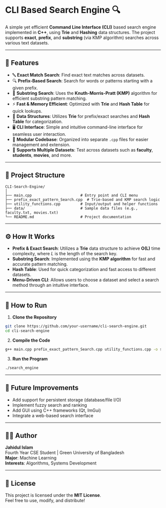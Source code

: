 
# CLI Based Search Engine 🔍

A simple yet efficient **Command Line Interface (CLI)** based search engine implemented in **C++**, using **Trie** and **Hashing** data structures. The project supports **exact**, **prefix**, and **substring** (via KMP algorithm) searches across various text datasets.

---

## 🚀 Features

- 🔤 **Exact Match Search**: Find exact text matches across datasets.  
- 🔍 **Prefix-Based Search**: Search for words or patterns starting with a given prefix.  
- 🔎 **Substring Search**: Uses the **Knuth-Morris-Pratt (KMP)** algorithm for efficient substring pattern matching.  
- ⚡ **Fast & Memory Efficient**: Optimized with **Trie** and **Hash Table** for quick lookups.  
- 🧠 **Data Structures**: Utilizes **Trie** for prefix/exact searches and **Hash Table** for categorization.  
- 🖥️ **CLI Interface**: Simple and intuitive command-line interface for seamless user interaction.  
- 🧩 **Modular Codebase**: Organized into separate `.cpp` files for easier management and extension.  
- 📁 **Supports Multiple Datasets**: Test across datasets such as **faculty**, **students**, **movies**, and more.  

---

## 📁 Project Structure

```
CLI-Search-Engine/
│
├── main.cpp                      # Entry point and CLI menu  
├── prefix_exact_pattern_Search.cpp  # Trie-based and KMP search logic  
├── utility_functions.cpp         # Input/output and helper functions  
├── data/                         # Sample data files (e.g., faculty.txt, movies.txt)  
└── README.md                     # Project documentation  
```

---

## ⚙️ How It Works

- **Prefix & Exact Search**: Utilizes a **Trie** data structure to achieve **O(L)** time complexity, where *L* is the length of the search key.
- **Substring Search**: Implemented using the **KMP algorithm** for fast and accurate pattern matching.
- **Hash Table**: Used for quick categorization and fast access to different datasets.
- **Menu-Driven CLI**: Allows users to choose a dataset and select a search method through an intuitive interface.

---

## 🔧 How to Run

1. **Clone the Repository**

```bash
git clone https://github.com/your-username/cli-search-engine.git
cd cli-search-engine
```

2. **Compile the Code**

```bash
g++ main.cpp prefix_exact_pattern_Search.cpp utility_functions.cpp -o search_engine
```

3. **Run the Program**

```bash
./search_engine
```

---

## 📌 Future Improvements

- Add support for persistent storage (database/file I/O)  
- Implement fuzzy search and ranking  
- Add GUI using C++ frameworks (Qt, ImGui)  
- Integrate a web-based search interface  

---

## 🧑‍💻 Author

**Jahidul Islam**  
Fourth Year CSE Student | Green University of Bangladesh  
**Major**: Machine Learning  
**Interests**: Algorithms, Systems Development  

---

## 📝 License

This project is licensed under the **MIT License**.  
Feel free to use, modify, and distribute!
